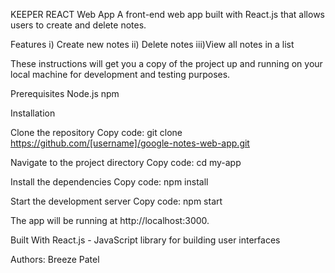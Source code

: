 KEEPER REACT Web App
A front-end web app built with React.js that allows users to create and delete notes. 

Features
  i)  Create new notes
  ii) Delete notes
  iii)View all notes in a list

These instructions will get you a copy of the project up and running on your local machine for development and testing purposes.

Prerequisites
  Node.js
  npm

Installation

Clone the repository
Copy code: git clone https://github.com/[username]/google-notes-web-app.git

Navigate to the project directory
Copy code: cd my-app

Install the dependencies
Copy code: npm install

Start the development server
Copy code: npm start

The app will be running at http://localhost:3000.

Built With
React.js - JavaScript library for building user interfaces

Authors:
Breeze Patel 

